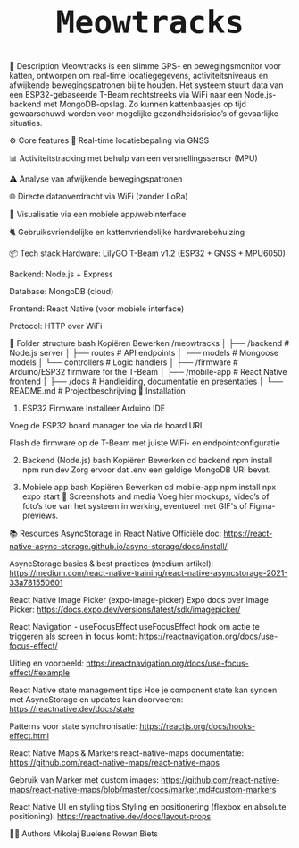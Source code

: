 <span style="font-size: 2em; font-family: 'JetBrains Mono', monospace;">
  <h1 align="center">Meowtracks</h1>
</span>

📜 Description
Meowtracks is een slimme GPS- en bewegingsmonitor voor katten, ontworpen om real-time locatiegegevens, activiteitsniveaus en afwijkende bewegingspatronen bij te houden. Het systeem stuurt data van een ESP32-gebaseerde T-Beam rechtstreeks via WiFi naar een Node.js-backend met MongoDB-opslag. Zo kunnen kattenbaasjes op tijd gewaarschuwd worden voor mogelijke gezondheidsrisico’s of gevaarlijke situaties.

⚙️ Core features
🐾 Real-time locatiebepaling via GNSS

📊 Activiteitstracking met behulp van een versnellingssensor (MPU)

⚠️ Analyse van afwijkende bewegingspatronen

🌐 Directe dataoverdracht via WiFi (zonder LoRa)

📡 Visualisatie via een mobiele app/webinterface

🐈 Gebruiksvriendelijke en kattenvriendelijke hardwarebehuizing

📦 Tech stack
Hardware: LilyGO T-Beam v1.2 (ESP32 + GNSS + MPU6050)

Backend: Node.js + Express

Database: MongoDB (cloud)

Frontend: React Native (voor mobiele interface)

Protocol: HTTP over WiFi

📂 Folder structure
bash
Kopiëren
Bewerken
/meowtracks
│
├── /backend # Node.js server
│ ├── routes # API endpoints
│ ├── models # Mongoose models
│ └── controllers # Logic handlers
│
├── /firmware # Arduino/ESP32 firmware for the T-Beam
│
├── /mobile-app # React Native frontend
│
├── /docs # Handleiding, documentatie en presentaties
│
└── README.md # Projectbeschrijving
🔧 Installation

1. ESP32 Firmware
   Installeer Arduino IDE

Voeg de ESP32 board manager toe via de board URL

Flash de firmware op de T-Beam met juiste WiFi- en endpointconfiguratie

2. Backend (Node.js)
   bash
   Kopiëren
   Bewerken
   cd backend
   npm install
   npm run dev
   Zorg ervoor dat .env een geldige MongoDB URI bevat.

3. Mobiele app
   bash
   Kopiëren
   Bewerken
   cd mobile-app
   npm install
   npx expo start
   📸 Screenshots and media
   Voeg hier mockups, video’s of foto’s toe van het systeem in werking, eventueel met GIF's of Figma-previews.

📚 Resources
AsyncStorage in React Native
Officiële doc:
https://react-native-async-storage.github.io/async-storage/docs/install/

AsyncStorage basics & best practices (medium artikel):
https://medium.com/react-native-training/react-native-asyncstorage-2021-33a781550601

React Native Image Picker (expo-image-picker)
Expo docs over Image Picker:
https://docs.expo.dev/versions/latest/sdk/imagepicker/

React Navigation - useFocusEffect
useFocusEffect hook om actie te triggeren als screen in focus komt:
https://reactnavigation.org/docs/use-focus-effect/

Uitleg en voorbeeld:
https://reactnavigation.org/docs/use-focus-effect/#example

React Native state management tips
Hoe je component state kan syncen met AsyncStorage en updates kan doorvoeren:
https://reactnative.dev/docs/state

Patterns voor state synchronisatie:
https://reactjs.org/docs/hooks-effect.html

React Native Maps & Markers
react-native-maps documentatie:
https://github.com/react-native-maps/react-native-maps

Gebruik van Marker met custom images:
https://github.com/react-native-maps/react-native-maps/blob/master/docs/marker.md#custom-markers

React Native UI en styling tips
Styling en positionering (flexbox en absolute positioning):
https://reactnative.dev/docs/layout-props

🧑‍💻 Authors
Mikolaj Buelens
Rowan Biets
